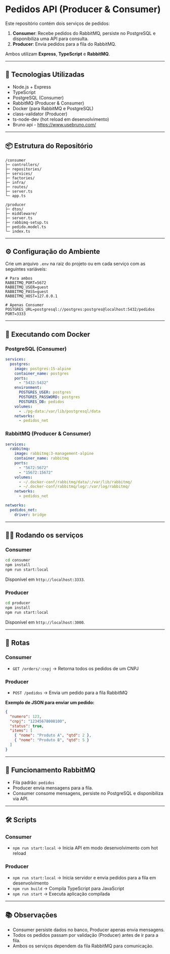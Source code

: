 # Pedidos API (Producer & Consumer)

Este repositório contém dois serviços de pedidos:

1. **Consumer**: Recebe pedidos do RabbitMQ, persiste no PostgreSQL e disponibiliza uma API para consulta.
2. **Producer**: Envia pedidos para a fila do RabbitMQ.

Ambos utilizam **Express**, **TypeScript** e **RabbitMQ**.

---

## 🚀 Tecnologias Utilizadas

- Node.js + Express
- TypeScript
- PostgreSQL (Consumer)
- RabbitMQ (Producer & Consumer)
- Docker (para RabbitMQ e PostgreSQL)
- class-validator (Producer)
- ts-node-dev (hot reload em desenvolvimento)
- Bruno api - https://www.usebruno.com/

---

## 📦 Estrutura do Repositório

```
/consumer
├─ controllers/
├─ repositories/
├─ services/
├─ factories/
├─ infra/
├─ routes/
├─ server.ts
└─ app.ts

/producer
├─ dtos/
├─ middleware/
├─ server.ts
├─ rabbimq-setup.ts
├─ pedido.model.ts
└─ index.ts
```

---

## ⚙️ Configuração do Ambiente

Crie um arquivo `.env` na raiz do projeto ou em cada serviço com as seguintes variáveis:

```env
# Para ambos
RABBITMQ_PORT=5672
RABBITMQ_USER=guest
RABBITMQ_PASS=guest
RABBITMQ_HOST=127.0.0.1

# Apenas Consumer
POSTGRES_URL=postgresql://postgres:postgres@localhost:5432/pedidos
PORT=3333
```

---

## 🐳 Executando com Docker

### PostgreSQL (Consumer)

```yaml
services:
  postgres:
    image: postgres:15-alpine
    container_name: postgres
    ports:
      - "5432:5432"
    environment:
      POSTGRES_USER: postgres
      POSTGRES_PASSWORD: postgres
      POSTGRES_DB: pedidos
    volumes:
      - ./pg-data:/var/lib/postgresql/data
    networks:
      - pedidos_net
```

### RabbitMQ (Producer & Consumer)

```yaml
services:
  rabbitmq:
    image: rabbitmq:3-management-alpine
    container_name: rabbitmq
    ports:
      - "5672:5672"
      - "15672:15672"
    volumes:
      - ~/.docker-conf/rabbitmq/data/:/var/lib/rabbitmq/
      - ~/.docker-conf/rabbitmq/log/:/var/log/rabbitmq/
    networks:
      - pedidos_net

networks:
  pedidos_net:
    driver: bridge
```

---

## 🏃‍♂️ Rodando os serviços

### Consumer

```bash
cd consumer
npm install
npm run start:local
```

Disponível em `http://localhost:3333`.

### Producer

```bash
cd producer
npm install
npm run start:local
```

Disponível em `http://localhost:3000`.

---

## 🔌 Rotas

### Consumer

- `GET /orders/:cnpj` → Retorna todos os pedidos de um CNPJ

### Producer

- `POST /pedidos` → Envia um pedido para a fila RabbitMQ

**Exemplo de JSON para enviar um pedido:**

```json
{
  "numero": 123,
  "cnpj": "12345678000100",
  "status": true,
  "items": [
    { "nome": "Produto A", "qtd": 2 },
    { "nome": "Produto B", "qtd": 5 }
  ]
}
```

---

## 📩 Funcionamento RabbitMQ

- Fila padrão: `pedidos`
- Producer envia mensagens para a fila.
- Consumer consome mensagens, persiste no PostgreSQL e disponibiliza via API.

---

## 🛠 Scripts

### Consumer

- `npm run start:local` → Inicia API em modo desenvolvimento com hot reload

### Producer

- `npm run start:local` → Inicia servidor e envia pedidos para a fila em desenvolvimento
- `npm run build` → Compila TypeScript para JavaScript
- `npm run start` → Executa aplicação compilada

---

## 📚 Observações

- Consumer persiste dados no banco, Producer apenas envia mensagens.
- Todos os pedidos passam por validação (Producer) antes de ir para a fila.
- Ambos os serviços dependem da fila RabbitMQ para comunicação.
